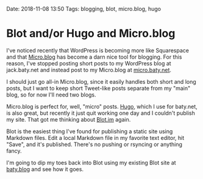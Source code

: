 Date: 2018-11-08 13:50
Tags: blogging, blot, micro.blog, hugo

# Blot and/or Hugo and Micro.blog

I've noticed recently that WordPress is becoming more like Squarespace and that [Micro.blog][micro] has become a darn nice tool for blogging. For this reason, I've stopped posting short posts to my WordPress blog at jack.baty.net and instead post to my Micro.blog at [micro.baty.net][baty].

I should just go all-in Micro.blog, since it easily handles both short and long posts, but I want to keep short Tweet-like posts separate from my "main" blog, so for now I'll need two blogs.

Micro.blog is perfect for, well, "micro" posts. [Hugo][gohugo], which I use for baty.net, is also great, but recently it just quit working one day and I couldn't publish my site. That got me thinking about [Blot.im][blot] again.

Blot is the easiest thing I've found for publishing a static site using Markdown files. Edit a local Markdown file in my favorite text editor, hit "Save", and it's published. There's no pushing or rsyncing or anything fancy.

I'm going to dip my toes back into Blot using my existing Blot site at [baty.blog][baty 2] and see how it goes.

[baty]: https://micro.baty.net/
[baty 2]: https://www.baty.blog
[blot]: https://blot.im
[gohugo]: https://gohugo.io
[micro]: https://micro.blog
